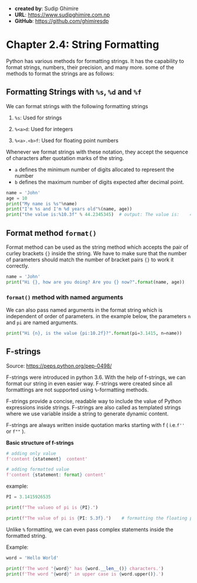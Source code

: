 - **created by**: Sudip Ghimire
- **URL**: https://www.sudipghimire.com.np
- **GitHub**: https://github.com/ghimiresdp

# Chapter 2.4: String Formatting

Python has various methods for formatting strings. It has the capability to format strings, numbers, their precision, and many more. some of the methods to format the strings are as follows:

## Formatting Strings with `%s`, `%d` and `%f`

We can format strings with the following formatting strings

1. `%s`: Used for strings

2. `%<a>d`: Used for integers

3. `%<a>.<b>f`: Used for floating point numbers

Whenever we format strings with these notation, they accept the sequence of characters  after quotation marks of the string.
- `a` defines the minimum number of digits allocated to represent the number
- `b` defines the maximum number of digits expected after decimal point.

```python
name = 'John'
age = 10
print("My name is %s"%name)
print("I'm %s and I'm %d years old"%(name, age))
print("the value is:%10.3f" % 44.2345345)  # output: The value is:    44.235
```

## Format method `format()`
Format method can be used as the string method which accepts the pair of curley brackets `{}` inside the string. We have to make sure that the number of parameters should match the number of bracket pairs `{}` to work it correctly.
```python
name = 'John'
print("Hi {}, how are you doing? Are you {} now?".format(name, age))
```
### `format()` method with named arguments
We can also pass named arguments in the format string which is independent of order of parameters. in the example below, the parameters `n` and `pi` are named arguments.
```python
print("Hi {n}, is the value {pi:10.2f}?".format(pi=3.1415, n=name))
```
## F-strings
Source: https://peps.python.org/pep-0498/

F-strings were introduced in python 3.6. With the help of f-strings, we can format our string in even easier way. F-strings were created since all formattings are not supported using `%`-formatting methods.

F-strings provide a concise, readable way to include the value of Python expressions inside strings. F-strings are also called as templated strings where we use variable inside a string to generate dynamic content.

F-strings are always written inside quotation marks starting with f ( i.e.`f''` or `f""` ).

**Basic structure of f-strings**
```python
# adding only value
f'content {statement}  content'

# adding formatted value
f'content {statement: format} content'
```


example:

```python
PI = 3.1415926535

print(f"The valueo of pi is {PI}.")

print(f"The value of pi is {PI: 5.3f}.")    # formatting the floating point characters

```

Unlike `%` formatting, we can even pass complex statements inside the formatted string.

Example:

```python
word = 'Hello World'

print(f'The word "{word}" has {word.__len__()} characters.')
print(f'The word "{word}" in upper case is {word.upper()}.')

```
